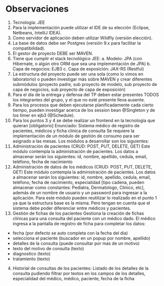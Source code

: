 # Observaciones
1) Tecnología: JEE
2) Para la implementación puede utilizar el IDE de su elección (Eclipse, Netbeans, IntelliJ IDEA).
3) Como servidor de aplicación deben utilizar Wildfly (versión elección).
4) La base de datos debe ser Postgres (versión 9.x para facilitar la compatibilidad).
5) El gestor de proyecto DEBE ser MAVEN.
6) Tiene que cumplir el stack tecnológico JEE:
a. Modelo: JPA (con Hibernate, o algún otro ORM que sea una implementación de JPA)
b. Capa de negocios: EJB3
c. Capa de exposición: JAX-RS (Restful)
7) La estructura del proyecto puede ser una sola (como lo vimos en laboratorio) o pueden investigar más
sobre MAVEN y crear diferentes submódulos (proyecto padre, sub proyecto de modelo, sub proyecto de
capa de negocios, sub proyecto de capa de exposición)
8) Para el día de la entrega y defensa del TP deben estar presentes TODOS los integrantes del grupo, y el
que no esté presente lleva ausente.
9) Para los procesos que deben ejecutarse planificadamente cada cierto tiempo, pueden investigar acerca de
los session bean @Singleton y de los timer en ejb3 (@Schedule).
10) Para los puntos 3 y 4 se debe realizar un frontend en la tecnología que quieran [obligatorio]
Enunciado: Sistema médico de registro de pacientes, médicos y
ficha clínica de consulta
Se requiere la implementación de un módulo de gestión de consumo para ser asignado a
las mesas.
Los módulos a desarrollar son los siguientes:
1) Administración de pacientes (CRUD: POST, PUT, DELETE, GET)
Este módulo contempla la administración de pacientes.
Los datos a almacenar serán los siguientes: id, nombre, apellido, cedula, email, teléfono,
fecha de nacimiento
2) Administración de datos de los médicos (CRUD: POST, PUT, DELETE, GET)
Este módulo contempla la administración de pacientes.
Los datos a almacenar serán los siguientes: id, nombre, apellido, cedula, email, teléfono,
fecha de nacimiento, especialidad [tipo cadena, pueden almacenar como constantes:
Pediatra, Dermatologo, Clinico, etc], además de un nombre de usuario y un password para
ingresar a la aplicación.
Para este módulo pueden reutilizar lo realizado en el punto 1 ya que la estructura base es la
misma. Pero tengan en cuenta que el sistema debe poder diferenciar entre médicos y
pacientes.
3) Gestión de fichas de los pacientes
Gestiona la creación de fichas clínicas para una consulta del paciente con un médico dado.
El médico ingresa a la pantalla de registro de ficha para completar los datos:
- fecha (por defecto se auto completa con la fecha del dia)
- selecciona el paciente (buscador en un popup por nombre, apellido)
- detalles de la consulta (puede consultar por mas de un motivo)
- texto del motivo de consulta (texto)
- diagnostico (texto)
- tratamiento (texto)
4) Historial de consultas de los pacientes:
Listado de los detalles de la consulta pudiendo filtrar por textos en los campos de los
detalles, especialidad del médico, médico, paciente, fecha de la ficha

